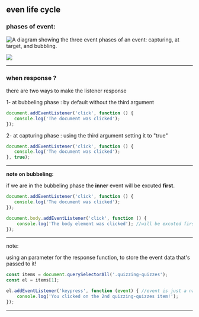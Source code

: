 ## even life cycle

### phases of event:

![A diagram showing the three event phases of an event: capturing, at target, and bubbling.](https://video.udacity-data.com/topher/2017/December/5a2f0488_ud117-phases-of-event-flow/ud117-phases-of-event-flow.svg)

![](C:\Users\nile%20company\OneDrive\Pictures\Screenshots\Screenshot%20(21).png)

------------

### when response ?

there are two ways to make the listener response 

1- at bubbeling phase : by default without the third argument

```js
document.addEventListener('click', function () {
   console.log('The document was clicked');
});
```

2- at capturing phase : using the third argument setting it to "true"

```js
document.addEventListener('click', function () {
   console.log('The document was clicked');
}, true);
```

--------------------

**note on bubbeling:**

if we are in the bubbeling phase the **inner** event will be excuted **first**.

```js
document.addEventListener('click', function () {
   console.log('The document was clicked');
});

document.body.addEventListener('click', function () {
    console.log('The body element was clicked'); //will be excuted first 
});
```

--------------

note:

using an parameter for the response function, to store the event data that's passed to it!

```js
const items = document.querySelectorAll('.quizzing-quizzes');
const el = items[1];

el.addEventListener('keypress', function (event) { //event is just a name
    console.log('You clicked on the 2nd quizzing-quizzes item!');
});
```

------------------------

